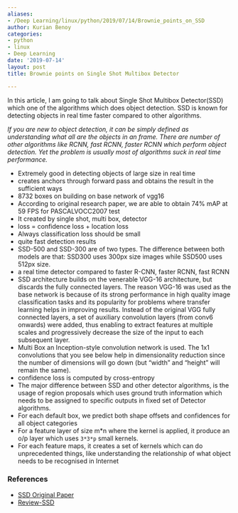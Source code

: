 ```yaml
---
aliases:
- /Deep Learning/linux/python/2019/07/14/Brownie_points_on_SSD
author: Kurian Benoy
categories:
- python
- linux
- Deep Learning
date: '2019-07-14'
layout: post
title: Brownie points on Single Shot Multibox Detector

---
```


In this article, I am going to talk about Single Shot Multibox Detector(SSD) which one of the algorithms which does object detection. SSD is known for detecting objects in real time faster compared to other algorithms.

*If you are new to object detection, it can be simply defined as understanding what all are the objects in an frame. There are number of other algorithms like RCNN, fast RCNN, faster RCNN which perform object detection. Yet the problem is usually most of algorithms suck in real time performance.*

- Extremely good in detecting objects of large size in real time
- creates anchors through forward pass and obtains the result  in the sufficient ways
- 8732 boxes on building on base network of vgg16
- According to original research paper, we are able to obtain 74% mAP at 59 FPS for PASCALVOCC2007 test
- It created by single shot, multi box, detector
- loss = confidence loss + location loss
- Always classification loss should be small
- quite fast detection results
- SSD-500 and SSD-300 are of two types. The difference between both models are that: SSD300 uses 300px size images while SSD500 uses 512px size.
- a real time detector compared to faster R-CNN, faster RCNN, fast RCNN
- SSD architecture builds on the venerable VGG-16 architecture, but discards the fully connected layers. The reason VGG-16 was used as the base network is because of its strong performance in high quality image classification tasks and its popularity for problems where transfer learning helps in improving results. Instead of the original VGG fully connected layers, a set of auxiliary convolution layers (from conv6 onwards) were added, thus enabling to extract features at multiple scales and progressively decrease the size of the input to each subsequent layer.
- Multi Box an Inception-style convolution network is used. The 1x1 convolutions that you see below help in dimensionality reduction since the number of dimensions will go down (but “width” and “height” will remain the same).
- confidence loss is computed by cross-entropy
-  The major difference between SSD and other detector algorithms, is the usage of region proposals which uses ground truth information which needs to be assigned to specific outputs in fixed set of Detector algorithms.
- For each default box, we predict both shape offsets and confidences for all object categories
- For a feature layer of size m*n where the kernel is applied, it produce an o/p layer which uses `3*3*p` small kernels.
- For each feature maps, it creates a set of kernels which can do unprecedented things, like understanding the relationship of what object needs to be recognised in Internet

### References

- [SSD Original Paper](https://arxiv.org/abs/1512.02325)
- [Review-SSD](https://towardsdatascience.com/review-ssd-single-shot-detector-object-detection-851a94607d11)
